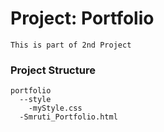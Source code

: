 # Project: Portfolio

```This is part of 2nd Project```

### Project Structure

```
portfolio
  --style
    -myStyle.css
  -Smruti_Portfolio.html
  
```
 
